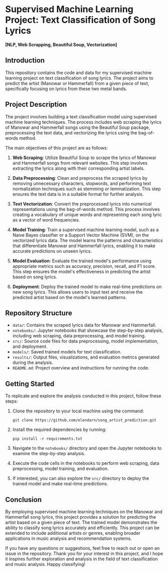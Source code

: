 # Supervised Machine Learning Project: Text Classification of Song Lyrics
**[NLP, Web Scrapping, Beautiful Soup, Vectorization]**

## Introduction

This repository contains the code and data for my supervised machine learning project on text classification of song lyrics. The project aims to predict the artist (Manowar or Hammerfall) from a given piece of text, specifically focusing on lyrics from these two metal bands.

## Project Description

The project involves building a text classification model using supervised machine learning techniques. The process includes web scraping the lyrics of Manowar and Hammerfall songs using the Beautiful Soup package, preprocessing the text data, and vectorizing the lyrics using the bag-of-words method.

The main objectives of this project are as follows:

1. **Web Scraping**: Utilize Beautiful Soup to scrape the lyrics of Manowar and Hammerfall songs from relevant websites. This step involves extracting the lyrics along with their corresponding artist labels.

2. **Data Preprocessing**: Clean and preprocess the scraped lyrics by removing unnecessary characters, stopwords, and performing text normalization techniques such as stemming or lemmatization. This step ensures the text data is in a suitable format for further analysis.

3. **Text Vectorization**: Convert the preprocessed lyrics into numerical representations using the bag-of-words method. This process involves creating a vocabulary of unique words and representing each song lyric as a vector of word frequencies.

4. **Model Training**: Train a supervised machine learning model, such as a Naive Bayes classifier or a Support Vector Machine (SVM), on the vectorized lyrics data. The model learns the patterns and characteristics that differentiate Manowar and Hammerfall lyrics, enabling it to make accurate predictions on unseen lyrics.

5. **Model Evaluation**: Evaluate the trained model's performance using appropriate metrics such as accuracy, precision, recall, and F1 score. This step ensures the model's effectiveness in predicting the artist based on song lyrics.

6. **Deployment**: Deploy the trained model to make real-time predictions on new song lyrics. This allows users to input text and receive the predicted artist based on the model's learned patterns.

## Repository Structure

- `data/`: Contains the scraped lyrics data for Manowar and Hammerfall.
- `notebooks/`: Jupyter notebooks that showcase the step-by-step analysis, including web scraping, data preprocessing, and model training.
- `src/`: Source code files for data preprocessing, model implementation, and deployment.
- `models/`: Saved trained models for text classification.
- `results/`: Output files, visualizations, and evaluation metrics generated during the analysis.
- `README.md`: Project overview and instructions for running the code.

## Getting Started

To replicate and explore the analysis conducted in this project, follow these steps:

1. Clone the repository to your local machine using the command:

   ```
   git clone https://github.com/elendarn/song_artist_prediction.git
   ```

2. Install the required dependencies by running:

   ```
   pip install -r requirements.txt
   ```

3. Navigate to the `notebooks/` directory and open the Jupyter notebooks to examine the step-by-step analysis.

4. Execute the code cells in the notebooks to perform web scraping, data preprocessing, model training, and evaluation.

5. If interested, you can also explore the `src/` directory to deploy the trained model and make real-time predictions.

## Conclusion

By employing supervised machine learning techniques on the Manowar and Hammerfall song lyrics, this project provides a solution for predicting the artist based on a given piece of text. The trained model demonstrates the ability to classify song lyrics accurately and efficiently. This project can be extended to include additional artists or genres, enabling broader applications in music analysis and recommendation systems.

If you have any questions or suggestions, feel free to reach out or open an issue in the repository. Thank you for your interest in this project, and I hope it inspires further exploration and analysis in the field of text classification and music analysis. Happy classifying!
